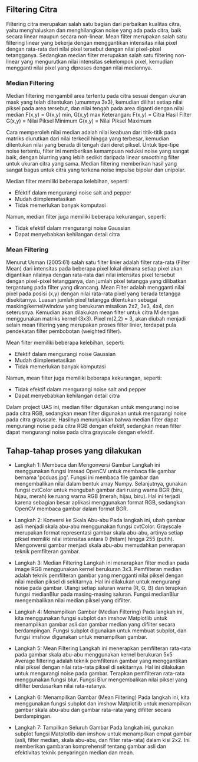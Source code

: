 ## Filtering Citra

Filtering citra merupakan salah satu bagian dari perbaikan kualitas citra, yaitu  menghaluskan dan menghilangkan noise  yang ada pada citra, baik secara linear maupun secara non-linear. Mean filter  merupakan salah satu filtering linear yang bekerja dengan menggantikan intensitas nilai pixel dengan rata-rata dari nilai pixel tersebut dengan nilai pixel-pixel tetangganya.  Sedangkan median filter merupakan salah satu  filtering non-linear yang mengurutkan nilai intensitas sekelompok pixel, kemudian mengganti nilai pixel yang diproses dengan nilai mediannya.

### Median Filtering
Median filtering mengambil area tertentu pada citra sesuai dengan ukuran mask yang telah ditentukan (umumnya 3x3), kemudian dilihat setiap nilai piksel pada area tersebut, dan nilai tengah pada area diganti dengan nilai median
                    F(x,y) = G(x,y) min, G(x,y) max
Keterangan:
F(x,y) = Citra Hasil Filter
G(x,y) = Nilai Piksel Minimum
G(x,y) = Nilai Piksel Maximum

Cara memperoleh nilai median adalah nilai keabuan dari titik-titik pada matriks diurutkan dari nilai terkecil hingga yang terbesar, kemudian ditentukan nilai yang berada di tengah dari deret piksel. Untuk tipe-tipe
noise tertentu, filter ini memberikan kemampuan reduksi noise yang sangat baik, dengan blurring yang lebih sedikit daripada linear smoothing filter untuk ukuran citra yang sama. Median filtering memberikan hasil yang sangat bagus untuk citra yang terkena noise impulse bipolar dan unipolar. 

Median filter memiliki beberapa kelebihan, seperti:
- Efektif dalam mengurangi noise salt and pepper
- Mudah diimplemetasikan
- Tidak memerlukan banyak komputasi

Namun, median filter juga memiliki beberapa kekurangan, seperti:

 - Tidak efektif dalam mengurangi noise Gaussian
 - Dapat menyebabkan kehilangan detail citra

### Mean Filtering
Menurut Usman (2005:61) salah satu filter linier adalah filter rata-rata (Filter Mean) dari intensitas pada beberapa pixel lokal dimana setiap pixel akan digantikan nilainya dengan rata-rata dari nilai intensitas pixel tersebut dengan pixel-pixel tetangganya, dan jumlah pixel tetangga yang dilibatkan tergantung pada filter yang dirancang. Mean Filter adalah mengganti nilai pixel pada posisi (x,y) dengan nilai rata-rata pixel yang berada tetangga disekitarnya. Luasan jumlah pixel tetangga ditentukan sebagai masking/kernel/window yang berukuran misalkan 2x2, 3x3, 4x4, dan seterusnya. Kemudian akan dilakukan mean filter untuk citra M dengan menggunakan matriks kernel (3x3). Pixel m(2,2) = 3, akan diubah menjadi selain mean filtering yang merupakan proses filter linier, terdapat pula pendekatan filter pembobotan (weighted filter).

Mean filter memiliki beberapa kelebihan, seperti:

- Efektif dalam mengurangi noise Gaussian
- Mudah diimplemetasikan
- Tidak memerlukan banyak komputasi

Namun, mean filter juga memiliki beberapa kekurangan, seperti:

- Tidak efektif dalam mengurangi noise salt and pepper
- Dapat menyebabkan kehilangan detail citra

Dalam project UAS ini, median filter digunakan untuk mengurangi noise pada citra RGB, sedangkan mean filter digunakan untuk mengurangi noise pada citra grayscale. Hasilnya menunjukkan bahwa median filter dapat mengurangi noise pada citra RGB dengan efektif, sedangkan mean filter dapat mengurangi noise pada citra grayscale dengan efektif.

## Tahap-tahap proses yang dilakukan

- Langkah 1: Membaca dan Mengonversi Gambar
  Langkah ini menggunakan fungsi Imread OpenCV untuk membaca file gambar bernama 'pcduas.jpg'. Fungsi ini membaca file gambar dan mengembalikan nilai dalam bentuk array Numpy. Selanjutnya, gunakan fungsi cvtColor untuk mengubah gambar dari ruang warna BGR (biru, hijau, merah) ke ruang warna RGB (merah, hijau, biru). Hal ini terjadi karena sebagian besar aplikasi menggunakan format RGB, sedangkan OpenCV membaca gambar dalam format BGR.

- Langkah 2: Konversi ke Skala Abu-abu
  Pada langkah ini, ubah gambar asli menjadi skala abu-abu menggunakan fungsi cvtColor. Grayscale merupakan format representasi gambar skala abu-abu, artinya setiap piksel memiliki nilai intensitas antara 0 (hitam) hingga 255 (putih). Mengonversi gambar menjadi skala abu-abu memudahkan penerapan teknik pemfilteran gambar.

- Langkah 3:  Median Filtering
  Langkah ini menerapkan filter median pada image RGB menggunakan kernel berukuran 3x3. Pemfilteran median adalah teknik pemfilteran gambar yang mengganti nilai piksel dengan nilai median piksel di sekitarnya. Hal ini dilakukan untuk mengurangi noise pada gambar. Ulangi setiap saluran warna (R, G,  B) dan terapkan fungsi medianBlur pada masing-masing saluran. Fungsi medianBlur mengembalikan nilai median piksel yang difilter.

- Langkah 4: Menampilkan Gambar (Median Filtering)
  Pada langkah ini, kita menggunakan fungsi subplot dan imshow Matplotlib untuk menampilkan gambar asli dan gambar median yang difilter secara berdampingan. Fungsi subplot digunakan untuk membuat subplot, dan fungsi imshow digunakan untuk menampilkan gambar.

- Langkah 5: Mean Filtering
  Langkah ini menerapkan pemfilteran rata-rata pada gambar skala abu-abu menggunakan kernel berukuran 5x5 Average filtering adalah teknik pemfilteran gambar yang menggantikan nilai piksel dengan nilai rata-rata piksel di sekitarnya. Hal ini dilakukan untuk mengurangi noise pada gambar. Terapkan pemfilteran rata-rata menggunakan fungsi blur. Fungsi Blur mengembalikan nilai piksel yang difilter berdasarkan nilai rata-ratanya.

- Langkah 6: Menampilkan Gambar (Mean Filtering)
  Pada langkah ini, kita  menggunakan fungsi subplot dan imshow Matplotlib untuk menampilkan gambar skala abu-abu dan gambar rata-rata yang difilter secara berdampingan.

- Langkah 7: Tampilkan Seluruh Gambar
  Pada langkah ini, gunakan subplot fungsi Matplotlib dan imshow untuk menampilkan empat gambar (asli, filter median, skala abu-abu, dan filter rata-rata) dalam kisi 2x2. Ini memberikan gambaran komprehensif tentang gambar asli dan efektivitas teknik penyaringan median dan mean.


